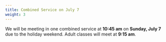 ```yaml
---
title: Combined Service on July 7
weight: 3
---
```


We will be meeting in one combined service at **10:45 am** on **Sunday, July 7** due to the holiday weekend. Adult classes will meet at **9:15 am**.